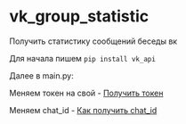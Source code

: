 # vk_group_statistic
Получить статистику сообщений беседы вк

Для начала пишем
<code>pip install vk_api</code>

Далее в main.py:

Меняем токен на свой - <a href="https://vkhost.github.io/" target="blank">Получить токен<a>
  
Меняем chat_id - <a href="https://imgur.com/a/K5k9GUB" target="blank">Как получить chat_id<a>
